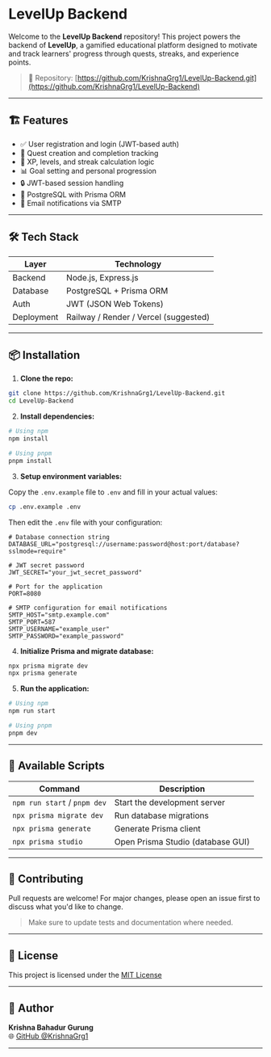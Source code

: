 # LevelUp Backend

Welcome to the **LevelUp Backend** repository! This project powers the backend of **LevelUp**, a gamified educational platform designed to motivate and track learners' progress through quests, streaks, and experience points.

> 🚀 Repository: [https://github.com/KrishnaGrg1/LevelUp-Backend.git](https://github.com/KrishnaGrg1/LevelUp-Backend)

---

## 🏗️ Features

- ✅ User registration and login (JWT-based auth)
- 🎯 Quest creation and completion tracking
- 🧠 XP, levels, and streak calculation logic
- 📊 Goal setting and personal progression
- 🔒 JWT-based session handling
- 💾 PostgreSQL with Prisma ORM
- 📧 Email notifications via SMTP

---

## 🛠️ Tech Stack

| Layer      | Technology                            |
| ---------- | ------------------------------------- |
| Backend    | Node.js, Express.js                   |
| Database   | PostgreSQL + Prisma ORM               |
| Auth       | JWT (JSON Web Tokens)                 |
| Deployment | Railway / Render / Vercel (suggested) |

---

## 📦 Installation

1. **Clone the repo:**

```bash
git clone https://github.com/KrishnaGrg1/LevelUp-Backend.git
cd LevelUp-Backend
```

2. **Install dependencies:**

```bash
# Using npm
npm install

# Using pnpm
pnpm install
```

3. **Setup environment variables:**

Copy the `.env.example` file to `.env` and fill in your actual values:

```bash
cp .env.example .env
```

Then edit the `.env` file with your configuration:

```env
# Database connection string
DATABASE_URL="postgresql://username:password@host:port/database?sslmode=require"

# JWT secret password
JWT_SECRET="your_jwt_secret_password"

# Port for the application
PORT=8080

# SMTP configuration for email notifications
SMTP_HOST="smtp.example.com"
SMTP_PORT=587
SMTP_USERNAME="example_user"
SMTP_PASSWORD="example_password"
```

4. **Initialize Prisma and migrate database:**

```bash
npx prisma migrate dev
npx prisma generate
```

5. **Run the application:**

```bash
# Using npm
npm run start

# Using pnpm
pnpm dev
```

---

## 🚀 Available Scripts

| Command | Description |
|---------|-------------|
| `npm run start` / `pnpm dev` | Start the development server |
| `npx prisma migrate dev` | Run database migrations |
| `npx prisma generate` | Generate Prisma client |
| `npx prisma studio` | Open Prisma Studio (database GUI) |

---

## 🤝 Contributing

Pull requests are welcome! For major changes, please open an issue first to discuss what you'd like to change.

> Make sure to update tests and documentation where needed.

---

## 📄 License

This project is licensed under the [MIT License](https://choosealicense.com/licenses/mit/)

---

## 🔗 Author

**Krishna Bahadur Gurung**  
🌐 [GitHub @KrishnaGrg1](https://github.com/KrishnaGrg1)

---
